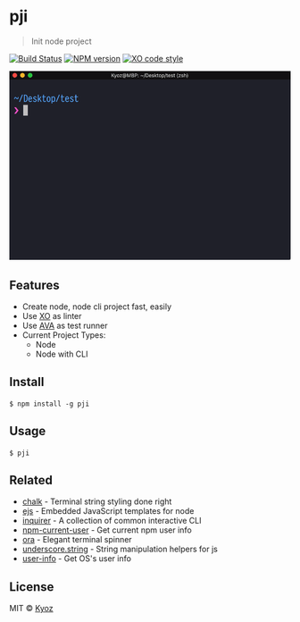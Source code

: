 # pji 

> Init node project

[![Build Status](https://travis-ci.org/banminkyoz/pji.svg?branch=master)](https://travis-ci.org/banminkyoz/pji) [![NPM version](https://badge.fury.io/js/pji.svg)](http://badge.fury.io/js/pji) [![XO code style](https://img.shields.io/badge/code_style-XO-5ed9c7.svg)](https://github.com/xojs/xo)

<p align="center">
  <img src="./demo.gif" width="800px">
</p>

## Features

- Create node, node cli project fast, easily
- Use [XO](https://github.com/xojs/xo) as linter
- Use [AVA](https://github.com/avajs/ava) as test runner
- Current Project Types:
  - Node
  - Node with CLI

## Install

```
$ npm install -g pji
```

## Usage

```
$ pji
```

## Related

- [chalk](https://github.com/chalk/chalk) - Terminal string styling done right
- [ejs](https://github.com/tj/ejs) - Embedded JavaScript templates for node
- [inquirer](https://github.com/SBoudrias/Inquirer.js) - A collection of common interactive CLI
- [npm-current-user](https://github.com/banminkyoz/npm-current-user) - Get current npm user info
- [ora](https://github.com/sindresorhus/ora) - Elegant terminal spinner
- [underscore.string](https://github.com/epeli/underscore.string) - String manipulation helpers for js
- [user-info](https://github.com/sindresorhus/user-info) - Get OS's user info

## License

MIT © [Kyoz](mailto:banminkyoz@gmail.com)

